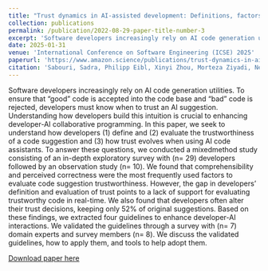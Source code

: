 ```yaml
---
title: "Trust dynamics in AI-assisted development: Definitions, factors, and implications"
collection: publications
permalink: /publication/2022-08-29-paper-title-number-3
excerpt: 'Software developers increasingly rely on AI code generation utilities. To ensure that “good” code is accepted into the code base and “bad” code is rejected, developers must know when to trust an AI suggestion. Understanding how developers build this intuition is crucial to enhancing developer-AI collaborative programming. In this paper, we seek to understand how developers (1) define and (2) evaluate the trustworthiness of a code suggestion and (3) how trust evolves when using AI code assistants. To answer these questions, we conducted a mixedmethod study consisting of an in-depth exploratory survey with (n= 29) developers followed by an observation study (n= 10). We found that comprehensibility and perceived correctness were the most frequently used factors to evaluate code suggestion trustworthiness. However, the gap in developers’ definition and evaluation of trust points to a lack of support for evaluating trustworthy code in real-time. We also found that developers often alter their trust decisions, keeping only 52% of original suggestions. Based on these findings, we extracted four guidelines to enhance developer-AI interactions. We validated the guidelines through a survey with (n= 7) domain experts and survey members (n= 8). We discuss the validated guidelines, how to apply them, and tools to help adopt them.'
date: 2025-01-31
venue: 'International Conference on Software Engineering (ICSE) 2025'
paperurl: 'https://www.amazon.science/publications/trust-dynamics-in-ai-assisted-development-definitions-factors-and-implications'
citation: 'Sabouri, Sadra, Philipp Eibl, Xinyi Zhou, Morteza Ziyadi, Nenad Medvidovic, Lars Lindemann, and Souti Chattopadhyay. "Trust dynamics in AI-assisted development: Definitions, factors, and implications." (2025).'
---
```

Software developers increasingly rely on AI code generation utilities. To ensure that “good” code is accepted into the code base and “bad” code is rejected, developers must know when to trust an AI suggestion. Understanding how developers build this intuition is crucial to enhancing developer-AI collaborative programming. In this paper, we seek to understand how developers (1) define and (2) evaluate the trustworthiness of a code suggestion and (3) how trust evolves when using AI code assistants. To answer these questions, we conducted a mixedmethod study consisting of an in-depth exploratory survey with (n= 29) developers followed by an observation study (n= 10). We found that comprehensibility and perceived correctness were the most frequently used factors to evaluate code suggestion trustworthiness. However, the gap in developers’ definition and evaluation of trust points to a lack of support for evaluating trustworthy code in real-time. We also found that developers often alter their trust decisions, keeping only 52% of original suggestions. Based on these findings, we extracted four guidelines to enhance developer-AI interactions. We validated the guidelines through a survey with (n= 7) domain experts and survey members (n= 8). We discuss the validated guidelines, how to apply them, and tools to help adopt them.

[Download paper here](https://assets.amazon.science/99/78/f02aeaa049b4ba514d7f2790ade7/trust-dynamics-in-ai-assisted-development-definitions-factors-and-implications.pdf)
